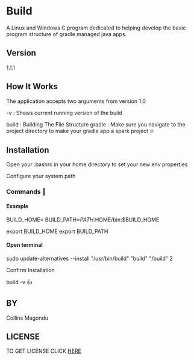 # Build
A Linux and Windows C program dedicated to helping develop the basic program structure of
gradle managed java apps.


## Version
1.1.1

## How It Works

The application accepts two arguments from version 1.0

-v : Shows current running  version of the build

build : Building The File Structure
gradle : Make sure you navigate to the project directory to make your gradle app a spark project :fire:


## Installation

Open your .bashrc in your home directory to set your new env properties

Configure your system path

### Commands :rocket:

#### Example
BUILD_HOME=<Directory where build is>
BUILD_PATH=$PATH:$HOME/bin:$BUILD_HOME

export BUILD_HOME
export BUILD_PATH

#### Open terminal

sudo update-alternatives --install "/usr/bin/build" "build"  "<Directory where build is>/build" 2

Confirm Installation

build -v :+1:


## BY

Collins Magondu

## LICENSE

TO GET LICENSE CLICK [HERE](LICENSE)
